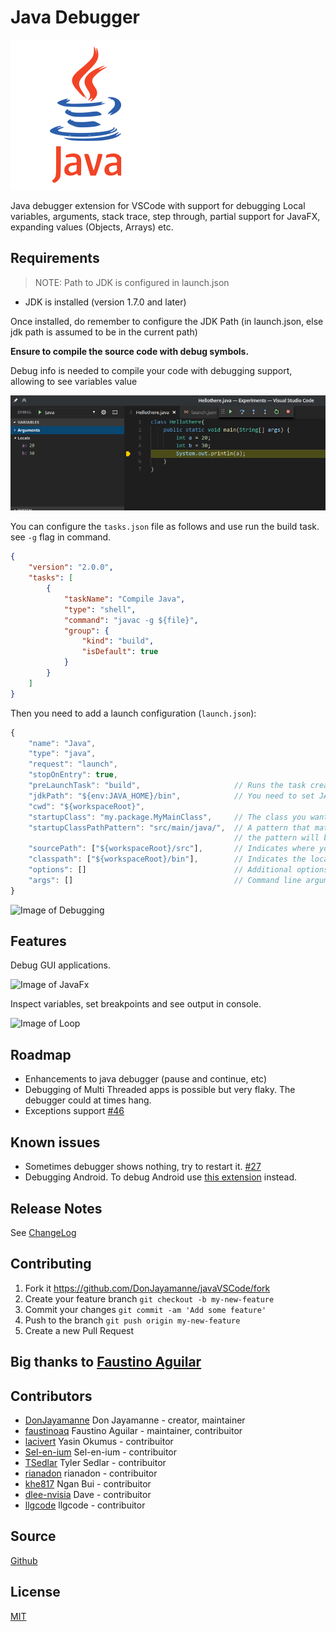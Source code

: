 # Java Debugger

![java-debugger](https://raw.githubusercontent.com/DonJayamanne/javaVSCode/master/images/icon.png)

Java debugger extension for VSCode with support for debugging Local variables, arguments, stack trace, step through, partial support for JavaFX, expanding values (Objects, Arrays) etc.

## Requirements

> NOTE: Path to JDK is configured in launch.json

* JDK is installed (version 1.7.0 and later)

Once installed, do remember to configure the JDK Path (in launch.json, else jdk path is assumed to be in the current path)

**Ensure to compile the source code with debug symbols.**

Debug info is needed to compile your code with debugging support, allowing to see variables value

![variables](https://raw.githubusercontent.com/DonJayamanne/javaVSCode/master/images/variables.png)

You can configure the `tasks.json` file as follows and use run the build task. see `-g` flag in command.

```json
{
    "version": "2.0.0",
    "tasks": [
        {
            "taskName": "Compile Java",
            "type": "shell",
            "command": "javac -g ${file}",
            "group": {
                "kind": "build",
                "isDefault": true
            }
        }
    ]
}
```

Then you need to add a launch configuration (`launch.json`):

```javascript
{
    "name": "Java",
    "type": "java",
    "request": "launch",
    "stopOnEntry": true,
    "preLaunchTask": "build",                     // Runs the task created above before running this configuration
    "jdkPath": "${env:JAVA_HOME}/bin",            // You need to set JAVA_HOME enviroment variable
    "cwd": "${workspaceRoot}",
    "startupClass": "my.package.MyMainClass",     // The class you want to run
    "startupClassPathPattern": "src/main/java/",  // A pattern that matches the begining of your src path any paths after
                                                  // the pattern will be used to construct the classpath for your startupClass
    "sourcePath": ["${workspaceRoot}/src"],       // Indicates where your source (.java) files are
    "classpath": ["${workspaceRoot}/bin"],        // Indicates the location of your .class files
    "options": []                                 // Additional options to pass to the java executable
    "args": []                                    // Command line arguments to pass to the startup class
}
```

![Image of Debugging](https://raw.githubusercontent.com/DonJayamanne/javaVSCode/master/images/debug.gif)

## Features

Debug GUI applications.

![Image of JavaFx](https://raw.githubusercontent.com/DonJayamanne/javaVSCode/master/images/javafx.gif)

Inspect variables, set breakpoints and see output in console.

![Image of Loop](https://raw.githubusercontent.com/DonJayamanne/javaVSCode/master/images/Loop.gif)

## Roadmap

* Enhancements to java debugger (pause and continue, etc)
* Debugging of Multi Threaded apps is possible but very flaky. The debugger could at times hang.
* Exceptions support [#46](https://github.com/DonJayamanne/javaVSCode/issues/46)

## Known issues

* Sometimes debugger shows nothing, try to restart it. [#27](https://github.com/DonJayamanne/javaVSCode/issues/27)
* Debugging Android. To debug Android use [this extension](https://marketplace.visualstudio.com/items?itemName=adelphes.android-dev-ext) instead.

## Release Notes

See [ChangeLog](https://github.com/DonJayamanne/javaVSCode/blob/master/CHANGELOG.md)

## Contributing

1. Fork it https://github.com/DonJayamanne/javaVSCode/fork
2. Create your feature branch `git checkout -b my-new-feature`
3. Commit your changes `git commit -am 'Add some feature'`
4. Push to the branch `git push origin my-new-feature`
5. Create a new Pull Request

## Big thanks to [Faustino Aguilar](https://github.com/faustinoaq)  

## Contributors

- [DonJayamanne](https://github.com/DonJayamanne/) Don Jayamanne - creator, maintainer
- [faustinoaq](https://github.com/faustinoaq) Faustino Aguilar - maintainer, contribuitor
- [lacivert](https://github.com/lacivert) Yasin Okumus - contribuitor
- [Sel-en-ium](https://github.com/Sel-en-ium) Sel-en-ium - contribuitor
- [TSedlar](https://github.com/TSedlar) Tyler Sedlar - contribuitor
- [rianadon](https://github.com/rianadon) rianadon - contribuitor
- [khe817](https://github.com/khe817) Ngan Bui - contribuitor
- [dlee-nvisia](https://github.com/dlee-nvisia) Dave - contribuitor
- [llgcode](https://github.com/llgcode) llgcode - contribuitor

## Source

[Github](https://github.com/DonJayamanne/javaVSCode)

## License

[MIT](https://raw.githubusercontent.com/DonJayamanne/javaVSCode/master/LICENSE)
